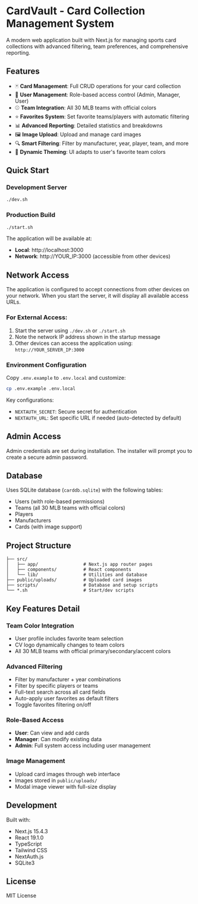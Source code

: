# CardVault - Card Collection Management System

A modern web application built with Next.js for managing sports card collections with advanced filtering, team preferences, and comprehensive reporting.

## Features

- 🃏 **Card Management**: Full CRUD operations for your card collection
- 👥 **User Management**: Role-based access control (Admin, Manager, User)
- ⚾ **Team Integration**: All 30 MLB teams with official colors
- ⭐ **Favorites System**: Set favorite teams/players with automatic filtering
- 📊 **Advanced Reporting**: Detailed statistics and breakdowns
- 🖼️ **Image Upload**: Upload and manage card images
- 🔍 **Smart Filtering**: Filter by manufacturer, year, player, team, and more
- 🎨 **Dynamic Theming**: UI adapts to user's favorite team colors

## Quick Start

### Development Server
```bash
./dev.sh
```

### Production Build
```bash
./start.sh
```

The application will be available at:
- **Local**: http://localhost:3000
- **Network**: http://YOUR_IP:3000 (accessible from other devices)

## Network Access

The application is configured to accept connections from other devices on your network. When you start the server, it will display all available access URLs.

### For External Access:
1. Start the server using `./dev.sh` or `./start.sh`
2. Note the network IP address shown in the startup message
3. Other devices can access the application using: `http://YOUR_SERVER_IP:3000`

### Environment Configuration

Copy `.env.example` to `.env.local` and customize:

```bash
cp .env.example .env.local
```

Key configurations:
- `NEXTAUTH_SECRET`: Secure secret for authentication
- `NEXTAUTH_URL`: Set specific URL if needed (auto-detected by default)

## Admin Access

Admin credentials are set during installation. The installer will prompt you to create a secure admin password.

## Database

Uses SQLite database (`carddb.sqlite`) with the following tables:
- Users (with role-based permissions)
- Teams (all 30 MLB teams with official colors)
- Players
- Manufacturers
- Cards (with image support)

## Project Structure

```
├── src/
│   ├── app/                 # Next.js app router pages
│   ├── components/          # React components
│   └── lib/                 # Utilities and database
├── public/uploads/          # Uploaded card images
├── scripts/                 # Database and setup scripts
└── *.sh                     # Start/dev scripts
```

## Key Features Detail

### Team Color Integration
- User profile includes favorite team selection
- CV logo dynamically changes to team colors
- All 30 MLB teams with official primary/secondary/accent colors

### Advanced Filtering
- Filter by manufacturer + year combinations
- Filter by specific players or teams
- Full-text search across all card fields
- Auto-apply user favorites as default filters
- Toggle favorites filtering on/off

### Role-Based Access
- **User**: Can view and add cards
- **Manager**: Can modify existing data
- **Admin**: Full system access including user management

### Image Management
- Upload card images through web interface
- Images stored in `public/uploads/`
- Modal image viewer with full-size display

## Development

Built with:
- Next.js 15.4.3
- React 19.1.0
- TypeScript
- Tailwind CSS
- NextAuth.js
- SQLite3

## License

MIT License